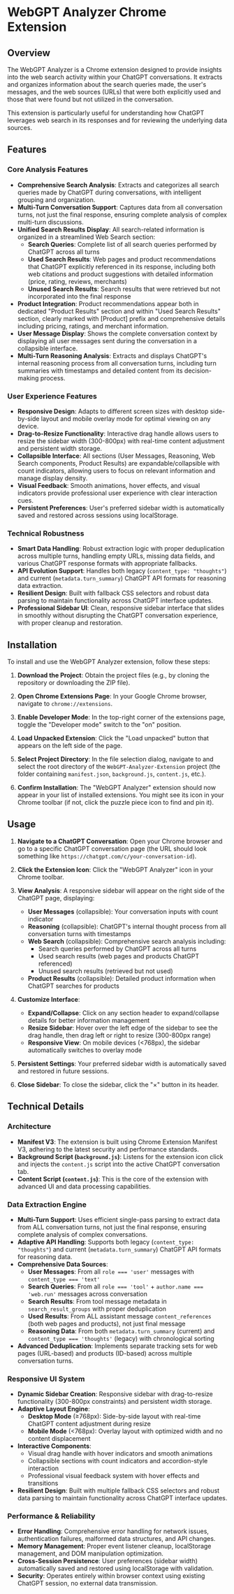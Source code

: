 # WebGPT Analyzer Chrome Extension

## Overview

The WebGPT Analyzer is a Chrome extension designed to provide insights into the web search activity within your ChatGPT conversations. It extracts and organizes information about the search queries made, the user's messages, and the web sources (URLs) that were both explicitly used and those that were found but not utilized in the conversation.

This extension is particularly useful for understanding how ChatGPT leverages web search in its responses and for reviewing the underlying data sources.

## Features

### **Core Analysis Features**
-   **Comprehensive Search Analysis**: Extracts and categorizes all search queries made by ChatGPT during conversations, with intelligent grouping and organization.
-   **Multi-Turn Conversation Support**: Captures data from all conversation turns, not just the final response, ensuring complete analysis of complex multi-turn discussions.
-   **Unified Search Results Display**: All search-related information is organized in a streamlined Web Search section:
    -   **Search Queries**: Complete list of all search queries performed by ChatGPT across all turns
    -   **Used Search Results**: Web pages and product recommendations that ChatGPT explicitly referenced in its response, including both web citations and product suggestions with detailed information (price, rating, reviews, merchants)
    -   **Unused Search Results**: Search results that were retrieved but not incorporated into the final response
-   **Product Integration**: Product recommendations appear both in dedicated "Product Results" section and within "Used Search Results" section, clearly marked with [Product] prefix and comprehensive details including pricing, ratings, and merchant information.
-   **User Message Display**: Shows the complete conversation context by displaying all user messages sent during the conversation in a collapsible interface.
-   **Multi-Turn Reasoning Analysis**: Extracts and displays ChatGPT's internal reasoning process from all conversation turns, including turn summaries with timestamps and detailed content from its decision-making process.

### **User Experience Features**
-   **Responsive Design**: Adapts to different screen sizes with desktop side-by-side layout and mobile overlay mode for optimal viewing on any device.
-   **Drag-to-Resize Functionality**: Interactive drag handle allows users to resize the sidebar width (300-800px) with real-time content adjustment and persistent width storage.
-   **Collapsible Interface**: All sections (User Messages, Reasoning, Web Search components, Product Results) are expandable/collapsible with count indicators, allowing users to focus on relevant information and manage display density.
-   **Visual Feedback**: Smooth animations, hover effects, and visual indicators provide professional user experience with clear interaction cues.
-   **Persistent Preferences**: User's preferred sidebar width is automatically saved and restored across sessions using localStorage.

### **Technical Robustness**
-   **Smart Data Handling**: Robust extraction logic with proper deduplication across multiple turns, handling empty URLs, missing data fields, and various ChatGPT response formats with appropriate fallbacks.
-   **API Evolution Support**: Handles both legacy (`content_type: "thoughts"`) and current (`metadata.turn_summary`) ChatGPT API formats for reasoning data extraction.
-   **Resilient Design**: Built with fallback CSS selectors and robust data parsing to maintain functionality across ChatGPT interface updates.
-   **Professional Sidebar UI**: Clean, responsive sidebar interface that slides in smoothly without disrupting the ChatGPT conversation experience, with proper cleanup and restoration.

## Installation

To install and use the WebGPT Analyzer extension, follow these steps:

1.  **Download the Project**: Obtain the project files (e.g., by cloning the repository or downloading the ZIP file).

2.  **Open Chrome Extensions Page**: In your Google Chrome browser, navigate to `chrome://extensions`.

3.  **Enable Developer Mode**: In the top-right corner of the extensions page, toggle the "Developer mode" switch to the "on" position.

4.  **Load Unpacked Extension**: Click the "Load unpacked" button that appears on the left side of the page.

5.  **Select Project Directory**: In the file selection dialog, navigate to and select the root directory of the `WebGPT-Analyzer-Extension` project (the folder containing `manifest.json`, `background.js`, `content.js`, etc.).

6.  **Confirm Installation**: The "WebGPT Analyzer" extension should now appear in your list of installed extensions. You might see its icon in your Chrome toolbar (if not, click the puzzle piece icon to find and pin it).

## Usage

1.  **Navigate to a ChatGPT Conversation**: Open your Chrome browser and go to a specific ChatGPT conversation page (the URL should look something like `https://chatgpt.com/c/your-conversation-id`).

2.  **Click the Extension Icon**: Click the "WebGPT Analyzer" icon in your Chrome toolbar.

3.  **View Analysis**: A responsive sidebar will appear on the right side of the ChatGPT page, displaying:
    -   **User Messages** (collapsible): Your conversation inputs with count indicator
    -   **Reasoning** (collapsible): ChatGPT's internal thought process from all conversation turns with timestamps
    -   **Web Search** (collapsible): Comprehensive search analysis including:
        -   Search queries performed by ChatGPT across all turns
        -   Used search results (web pages and products ChatGPT referenced)
        -   Unused search results (retrieved but not used)
    -   **Product Results** (collapsible): Detailed product information when ChatGPT searches for products

4.  **Customize Interface**:
    -   **Expand/Collapse**: Click on any section header to expand/collapse details for better information management
    -   **Resize Sidebar**: Hover over the left edge of the sidebar to see the drag handle, then drag left or right to resize (300-800px range)
    -   **Responsive View**: On mobile devices (<768px), the sidebar automatically switches to overlay mode

5.  **Persistent Settings**: Your preferred sidebar width is automatically saved and restored in future sessions.

6.  **Close Sidebar**: To close the sidebar, click the "×" button in its header.

## Technical Details

### **Architecture**
-   **Manifest V3**: The extension is built using Chrome Extension Manifest V3, adhering to the latest security and performance standards.
-   **Background Script (`background.js`)**: Listens for the extension icon click and injects the `content.js` script into the active ChatGPT conversation tab.
-   **Content Script (`content.js`)**: This is the core of the extension with advanced UI and data processing capabilities.

### **Data Extraction Engine**
-   **Multi-Turn Support**: Uses efficient single-pass parsing to extract data from ALL conversation turns, not just the final response, ensuring complete analysis of complex conversations.
-   **Adaptive API Handling**: Supports both legacy (`content_type: "thoughts"`) and current (`metadata.turn_summary`) ChatGPT API formats for reasoning data.
-   **Comprehensive Data Sources**:
    -   **User Messages**: From all `role === 'user'` messages with `content_type === 'text'`
    -   **Search Queries**: From all `role === 'tool'` + `author.name === 'web.run'` messages across conversation
    -   **Search Results**: From tool message metadata in `search_result_groups` with proper deduplication
    -   **Used Results**: From ALL assistant message `content_references` (both web pages and products), not just final message
    -   **Reasoning Data**: From both `metadata.turn_summary` (current) and `content_type === 'thoughts'` (legacy) with chronological sorting
-   **Advanced Deduplication**: Implements separate tracking sets for web pages (URL-based) and products (ID-based) across multiple conversation turns.

### **Responsive UI System**
-   **Dynamic Sidebar Creation**: Responsive sidebar with drag-to-resize functionality (300-800px constraints) and persistent width storage.
-   **Adaptive Layout Engine**:
    -   **Desktop Mode** (≥768px): Side-by-side layout with real-time ChatGPT content adjustment during resize
    -   **Mobile Mode** (<768px): Overlay layout with optimized width and no content displacement
-   **Interactive Components**:
    -   Visual drag handle with hover indicators and smooth animations
    -   Collapsible sections with count indicators and accordion-style interaction
    -   Professional visual feedback system with hover effects and transitions
-   **Resilient Design**: Built with multiple fallback CSS selectors and robust data parsing to maintain functionality across ChatGPT interface updates.

### **Performance & Reliability**
-   **Error Handling**: Comprehensive error handling for network issues, authentication failures, malformed data structures, and API changes.
-   **Memory Management**: Proper event listener cleanup, localStorage management, and DOM manipulation optimization.
-   **Cross-Session Persistence**: User preferences (sidebar width) automatically saved and restored using localStorage with validation.
-   **Security**: Operates entirely within browser context using existing ChatGPT session, no external data transmission.